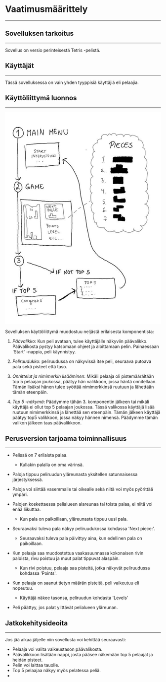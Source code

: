 # Vaatimusmäärittely 
_____________________

## Sovelluksen tarkoitus

--------------------------------------

Sovellus on versio perinteisestä Tetris -pelistä. 

## Käyttäjät
_______________________________________________________

Tässä sovelluksessa on vain yhden tyyppisiä käyttäjiä eli pelaajia.

## Käyttöliittymä luonnos
________________________________

![tetrisdevelopment](./kuvat/vaativuusmaarittelu_kuva.jpg)

Sovelluksen käyttöliittymä muodostuu neljästä erilaisesta komponentista:

1. *Päävalikko*: Kun peli avataan, tulee käyttäjälle näkyviin päävalikko. Päävalikosta pystyy katsomaan ohjeet ja aloittamaan pelin. 
Painaessaan 'Start' -nappia, peli käynnistyy. 


2. *Peliruudukko*: peliruudussa on näkyvissä itse peli, seuraava putoava pala sekä pisteet että taso.


3. *Onnittelut ja nimimerkin lisääminen*: Mikäli pelaaja oli pistemäärältään top 5 pelaajan joukossa, päätyy hän valikkoon, jossa häntä onnitellaan. 
Tämän lisäksi hänen tulee syöttää nimimerkkinsä ruutuun ja lähettään tämän eteenpäin.


4. *Top 5 -näkymä*: Päädymme tähän 3. komponentin jälkeen tai mikäli käyttäjä ei ollut top 5 pelaajan joukossa.
Tässä valikossa käyttäjä lisää ruutuun nimimerkkinsä ja lähettää sen eteenpäin.
Tämän jälkeen käyttäjä päätyy top5 valikkoon, jossa näkyy hännen nimensä.
Päädymme tämän valikon jälkeen taas päävalikkoon.

## Perusversion tarjoama toiminnallisuus
___________________________________
 * Pelissä on 7 erilaista palaa. 
   * Kullakin palalla on oma värinsä.


 * Paloja tippuu peliruudun yläreunasta yksitellen satunnaisessa järjestyksessä.


 * Paloja voi siirtää vasemmalle tai oikealle sekä niitä voi myös pyörittää ympäri.


 * Palojen koskettaessa pelialueen alareunaa tai toista palaa, ei niitä voi enää liikuttaa. 
   * Kun pala on paikoillaan, yläreunasta tippuu uusi pala. 
 

 * Seuraavaksi tuleva pala näkyy peliruudukossa kohdassa 'Next piece:'.
   * Seuraavaksi tuleva pala päivittyy aina, kun edellinen pala on paikoillaan.
 

 * Kun pelaaja saa muodostettua vaakasuunnassa kokonaisen rivin paloista, rivu poistuu ja muut palat tippuvat alaspäin.
   * Kun rivi poistuu, pelaaja saa pisteitä, jotka näkyvät peliruudussa kohdassa 'Points'.
   

 * Kun pelaaja on saanut tietyn määrän pisteitä, peli vaikeutuu eli nopeutuu. 
   * Käyttäjä näkee tasonsa, peliruudun kohdasta 'Levels'


 * Peli päättyy, jos palat ylittävät pelialueen yläreunan.


## Jatkokehitysideoita
____________________________________________________

Jos jää aikaa jäljelle niin sovellusta voi kehittää seuraavasti:

* Pelaaja voi valita vaikeustason päävalikosta.
* Päävalikkoon lisätään nappi, josta pääsee näkemään top 5 pelaajat ja heidän pisteet.
* Pelin voi laittaa tauolle.
* Top 5 pelaajaa näkyy myös pelatessa peliä.
* 